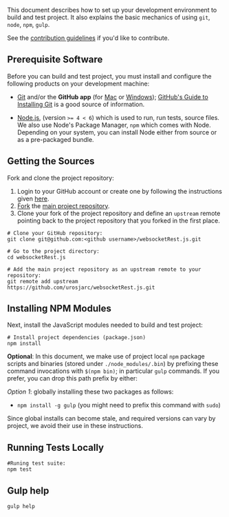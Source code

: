 This document describes how to set up your development environment to build and test project. 
It also explains the basic mechanics of using `git`, `node`, `npm`, `gulp`.

See the [contribution guidelines](/contribution)
if you'd like to contribute.

## Prerequisite Software

Before you can build and test project, you must install and configure the
following products on your development machine:

* [Git](http://git-scm.com) and/or the **GitHub app** (for [Mac](http://mac.github.com) or
  [Windows](http://windows.github.com)); [GitHub's Guide to Installing
  Git](https://help.github.com/articles/set-up-git) is a good source of information.

* [Node.js](http://nodejs.org), (version `>= 4 < 6`) which is used to run,
  run tests, source files. We also use Node's Package Manager, `npm`
  which comes with Node. Depending on your system, you can install Node either from
  source or as a pre-packaged bundle.

## Getting the Sources

Fork and clone the project repository:

1. Login to your GitHub account or create one by following the instructions given
   [here](https://github.com/signup/free).
2. [Fork](http://help.github.com/forking) the 
   [main project repository](https://github.com/urosjarc/websocketRest.js).
3. Clone your fork of the project repository and define an `upstream` remote pointing back to
   the project repository that you forked in the first place.

```shell
# Clone your GitHub repository:
git clone git@github.com:<github username>/websocketRest.js.git

# Go to the project directory:
cd websocketRest.js

# Add the main project repository as an upstream remote to your repository:
git remote add upstream https://github.com/urosjarc/websocketRest.js.git
```

## Installing NPM Modules

Next, install the JavaScript modules needed to build and test project:

```shell
# Install project dependencies (package.json)
npm install
```

**Optional**: In this document, we make use of project local `npm` package scripts and binaries
(stored under `./node_modules/.bin`) by prefixing these command invocations with `$(npm bin)`; in
particular `gulp` commands. If you prefer, you can drop this path prefix by either:

*Option 1*: globally installing these two packages as follows:

* `npm install -g gulp` (you might need to prefix this command with `sudo`)

Since global installs can become stale, and required versions can vary by project, we avoid their
use in these instructions.

## Running Tests Locally

```shell
#Runing test suite:
npm test
```

## Gulp help

```shell
gulp help
```
